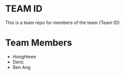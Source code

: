 # TEAM ID
This is a team repo for members of the team {Team ID}

# Team Members
* HongHwee 
* Deric
* Ben Ang


